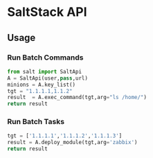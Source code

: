 # SaltStack API 


## Usage
### Run Batch Commands
```python
from salt import SaltApi
A = SaltApi(user,pass,url)
minions = A.key_list()
tgt = "1.1.1.1,1.1.2"
result  = A.exec_command(tgt,arg="ls /home/")
return result
```


### Run Batch Tasks 

```python
tgt = ['1.1.1.1','1.1.1.2','1.1.1.3']
result = A.deploy_module(tgt,arg='zabbix')
return result
```

